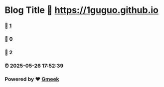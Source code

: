 # Blog Title :link: https://1guguo.github.io 
### :page_facing_up: [1](https://1guguo.github.io/tag.html) 
### :speech_balloon: 0 
### :hibiscus: 2 
### :alarm_clock: 2025-05-26 17:52:39 
### Powered by :heart: [Gmeek](https://github.com/Meekdai/Gmeek)
